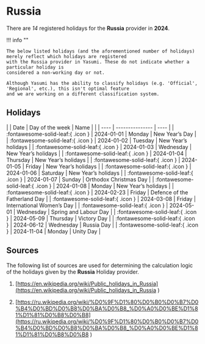 # Russia

There are _14_ registered holidays for the **Russia** provider in **2024**.

!!! info ""

    The below listed holidays (and the aforementioned number of holidays) merely reflect which holidays are registered
    with the Russia provider in Yasumi. These do not indicate whether a particular holiday is
    considered a non-working day or not.

    Although Yasumi has the ability to classify holidays (e.g. 'Official', 'Regional', etc.), this isn't optimal feature
    and we are working on a different classification system.

## Holidays

| | Date | Day of the week | Name |
| | ---- | --------------- | ---- |
| :fontawesome-solid-leaf:{ .icon } | 2024-01-01 | Monday | New Year’s Day |
| :fontawesome-solid-leaf:{ .icon } | 2024-01-02 | Tuesday | New Year’s holidays |
| :fontawesome-solid-leaf:{ .icon } | 2024-01-03 | Wednesday | New Year’s holidays |
| :fontawesome-solid-leaf:{ .icon } | 2024-01-04 | Thursday | New Year’s holidays |
| :fontawesome-solid-leaf:{ .icon } | 2024-01-05 | Friday | New Year’s holidays |
| :fontawesome-solid-leaf:{ .icon } | 2024-01-06 | Saturday | New Year’s holidays |
| :fontawesome-solid-leaf:{ .icon } | 2024-01-07 | Sunday | Orthodox Christmas Day |
| :fontawesome-solid-leaf:{ .icon } | 2024-01-08 | Monday | New Year’s holidays |
| :fontawesome-solid-leaf:{ .icon } | 2024-02-23 | Friday | Defence of the Fatherland Day |
| :fontawesome-solid-leaf:{ .icon } | 2024-03-08 | Friday | International Women’s Day |
| :fontawesome-solid-leaf:{ .icon } | 2024-05-01 | Wednesday | Spring and Labour Day |
| :fontawesome-solid-leaf:{ .icon } | 2024-05-09 | Thursday | Victory Day |
| :fontawesome-solid-leaf:{ .icon } | 2024-06-12 | Wednesday | Russia Day |
| :fontawesome-solid-leaf:{ .icon } | 2024-11-04 | Monday | Unity Day |

## Sources

The following list of sources are used for determining the calculation logic of
the holidays given by the **Russia** Holiday provider.


1. [https://en.wikipedia.org/wiki/Public_holidays_in_Russia](https://en.wikipedia.org/wiki/Public_holidays_in_Russia )
   
1. [https://ru.wikipedia.org/wiki/%D0%9F%D1%80%D0%B0%D0%B7%D0%B4%D0%BD%D0%B8%D0%BA%D0%B8_%D0%A0%D0%BE%D1%81%D1%81%D0%B8%D0%B8](https://ru.wikipedia.org/wiki/%D0%9F%D1%80%D0%B0%D0%B7%D0%B4%D0%BD%D0%B8%D0%BA%D0%B8_%D0%A0%D0%BE%D1%81%D1%81%D0%B8%D0%B8 )
   